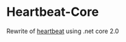 # Heartbeat-Core

Rewrite of [heartbeat](https://github.com/chrisbrasington/heartbeat) using .net core 2.0
